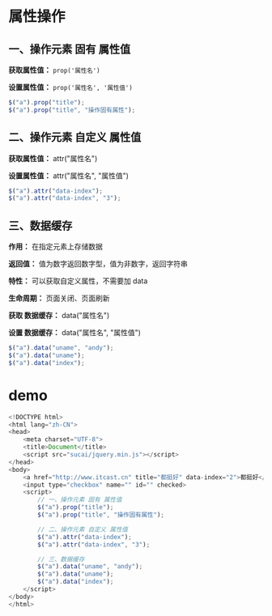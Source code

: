 # 属性操作

## 一、操作元素 固有 属性值

**获取属性值：** `prop('属性名')`

**设置属性值：** `prop('属性名', '属性值')`

```js
$("a").prop("title");
$("a").prop("title", "操作固有属性");
```

## 二、操作元素 自定义 属性值

**获取属性值：** attr("属性名")

**设置属性值：** attr("属性名", "属性值")

```js
$("a").attr("data-index");
$("a").attr("data-index", "3");
```

## 三、数据缓存

**作用：** 在指定元素上存储数据

**返回值：** 值为数字返回数字型，值为非数字，返回字符串

**特性：** 可以获取自定义属性，不需要加 data

**生命周期：** 页面关闭、页面刷新

**获取 数据缓存：** data("属性名")

**设置 数据缓存：** data("属性名", "属性值")

```js
$("a").data("uname", "andy");
$("a").data("uname");
$("a").data("index");
```

# demo
```js
<!DOCTYPE html>
<html lang="zh-CN">
<head>
    <meta charset="UTF-8">
    <title>Document</title>
    <script src="sucai/jquery.min.js"></script>
</head>
<body>
    <a href="http://www.itcast.cn" title="都挺好" data-index="2">都挺好</a>
    <input type="checkbox" name="" id="" checked>
    <script>
        // 一、操作元素 固有 属性值
        $("a").prop("title");
        $("a").prop("title", "操作固有属性");

        // 二、操作元素 自定义 属性值
        $("a").attr("data-index");
        $("a").attr("data-index", "3");

        // 三、数据缓存
        $("a").data("uname", "andy");
        $("a").data("uname");
        $("a").data("index");
    </script>
</body>
</html>
```
